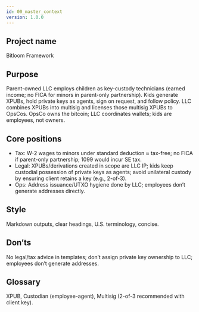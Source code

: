 ```yaml
---
id: 00_master_context
version: 1.0.0
---
```


## Project name
Bitloom Framework

## Purpose
Parent-owned LLC employs children as key-custody technicians (earned income; no FICA for minors in parent-only partnership). Kids generate XPUBs, hold private keys as agents, sign on request, and follow policy. LLC combines XPUBs into multisig and licenses those multisig XPUBs to OpsCos. OpsCo owns the bitcoin; LLC coordinates wallets; kids are employees, not owners.

## Core positions
- Tax: W-2 wages to minors under standard deduction ≈ tax-free; no FICA if parent-only partnership; 1099 would incur SE tax.
- Legal: XPUBs/derivations created in scope are LLC IP; kids keep custodial possession of private keys as agents; avoid unilateral custody by ensuring client retains a key (e.g., 2-of-3).
- Ops: Address issuance/UTXO hygiene done by LLC; employees don’t generate addresses directly.

## Style
Markdown outputs, clear headings, U.S. terminology, concise.

## Don’ts
No legal/tax advice in templates; don’t assign private key ownership to LLC; employees don’t generate addresses.

## Glossary
XPUB, Custodian (employee-agent), Multisig (2-of-3 recommended with client key).
